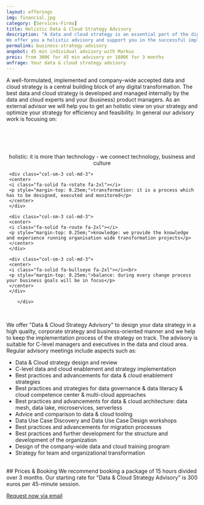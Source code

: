 ```yaml
---
layout: offerings
img: financial.jpg
category: [Services-Firma]
title: Holistic Data & Cloud Strategy Advisory
description: "A data and cloud strategy is an essential part of the digital transformation.
We offer you a holistic advisory and support you in the successful implementation of the strategy within your organization."
permalink: business-strategy-advisory
angebot: 45 min individual advisory with Markus
preis: from 300€ for 45 min advisory or 1800€ for 3 months
anfrage: Your data & cloud strategy advisory
---
```


A well-formulated, implemented and company-wide accepted data and cloud strategy is a central building block of any digital transformation. The best data and cloud strategy is developed and managed internally by the data and cloud experts and your (business) product managers. As an external advisor we will help you to get an holistic view on your strategy and optimize your strategy for efficiency and feasibility. In general our advisory work is focusing on:

<br><br>
<div class="container">
  <div class="row">

  <div class="col-sm-3 col-md-3">
     <center>
     <i class="fa-solid fa-link fa-2xl"></i><br>
     <p style="margin-top: 0.25em;">holistic: it is more than technology - we connect technology, business and culture</p>
     </center>
     </div>

     <div class="col-sm-3 col-md-3">
     <center>
     <i class="fa-solid fa-rotate fa-2xl"></i>
     <p style="margin-top: 0.25em;">transformation: it is a process which has to be designed, executed and monitored</p>
     </center>
     </div>

     <div class="col-sm-3 col-md-3">
     <center>
     <i class="fa-solid fa-route fa-2xl"></i>
     <p style="margin-top: 0.25em;">knowledge: we provide the knowledge and experience running organisation wide transformation projects</p>
     </center>
     </div>

     <div class="col-sm-3 col-md-3">
     <center>
     <i class="fa-solid fa-bullseye fa-2xl"></i><br>
     <p style="margin-top: 0.25em;">balance: during every change process your business goals will be in focus</p>
     </center>
     </div>       

        </div>
  </div>
<br>

We offer "Data & Cloud Strategy Advisory" to design your data strategy in a high quality, corporate strategy and business-oriented manner and we help to keep the implementation process of the strategy on track. The advisory is suitable for C-level managers and executives in the data and cloud area. Regular advisory meetings include aspects such as:

* Data & Cloud strategy design and review
* C-level data and cloud enablement and strategy implementation
* Best practices and advancements for data & cloud enablement strategies
* Best practices and strategies for data governance & data literacy & cloud competence center & multi-cloud approaches
* Best practices and advancements for data & cloud architecture: data mesh, data lake, microservices, serverless
* Advice and comparison to data & cloud tooling
* Data Use Case Discovery and Data Use Case Design workshops
* Best practices and advancements for migration processes
* Best practices and further development for the structure and development of the organization
* Design of the company-wide data and cloud training program
* Strategy for team and organizational transformation


<br>
## Prices & Booking
We recommend booking a package of 15 hours divided over 3 months. Our starting rate
for "Data & Cloud Strategy Advisory" is 300 euros per 45-minute session.

<a href="mailto:{{ site.email }}?subject=Request Data & Cloud Strategy Advisory" target="_blank" class="btn btn-primary">Request now via email</a>
